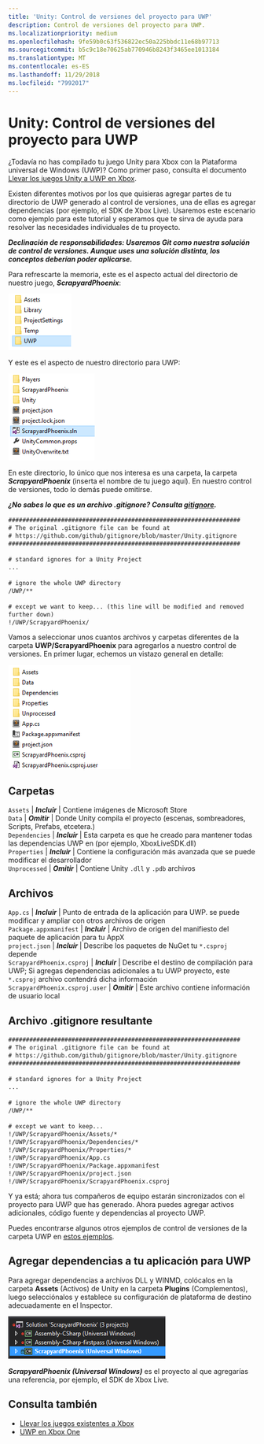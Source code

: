 ```yaml
---
title: 'Unity: Control de versiones del proyecto para UWP'
description: Control de versiones del proyecto para UWP.
ms.localizationpriority: medium
ms.openlocfilehash: 9fe59b0c63f536822ec50a225bbdc11e68b97713
ms.sourcegitcommit: b5c9c18e70625ab770946b8243f3465ee1013184
ms.translationtype: MT
ms.contentlocale: es-ES
ms.lasthandoff: 11/29/2018
ms.locfileid: "7992017"
---
```

# <a name="unity-version-control-your-uwp-project"></a>Unity: Control de versiones del proyecto para UWP

¿Todavía no has compilado tu juego Unity para Xbox con la Plataforma universal de Windows (UWP)?  Como primer paso, consulta el documento [Llevar los juegos Unity a UWP en Xbox](development-lanes-unity.md).

Existen diferentes motivos por los que quisieras agregar partes de tu directorio de UWP generado al control de versiones, una de ellas es agregar dependencias (por ejemplo, el SDK de Xbox Live).  Usaremos este escenario como ejemplo para este tutorial y esperamos que te sirva de ayuda para resolver las necesidades individuales de tu proyecto.

***Declinación de responsabilidades: Usaremos Git como nuestra solución de control de versiones.  Aunque uses una solución distinta, los conceptos deberían poder aplicarse.***

Para refrescarte la memoria, este es el aspecto actual del directorio de nuestro juego, ***ScrapyardPhoenix***:

![Carpeta de destino de la compilación](images/build-destination.png)

Y este es el aspecto de nuestro directorio para UWP:

![Solución de VS para UWP](images/uwp-vs-solution.png)

En este directorio, lo único que nos interesa es una carpeta, la carpeta ***ScrapyardPhoenix*** (inserta el nombre de tu juego aquí).  En nuestro control de versiones, todo lo demás puede omitirse.

***¿No sabes lo que es un archivo .gitignore?  Consulta [gitignore](https://git-scm.com/docs/gitignore).***

    ##################################################################
    # The original .gitignore file can be found at
    # https://github.com/github/gitignore/blob/master/Unity.gitignore
    ##################################################################

    # standard ignores for a Unity Project
    ...

    # ignore the whole UWP directory
    /UWP/**

    # except we want to keep... (this line will be modified and removed further down)
    !/UWP/ScrapyardPhoenix/

Vamos a seleccionar unos cuantos archivos y carpetas diferentes de la carpeta **UWP/ScrapyardPhoenix** para agregarlos a nuestro control de versiones.  En primer lugar, echemos un vistazo general en detalle:

![Directorio de compilación de UWP](images/uwp-build-directory.png)  

## <a name="folders"></a>Carpetas  

`Assets` | ***Incluir*** | Contiene imágenes de Microsoft Store  
`Data`   | ***Omitir*** | Donde Unity compila el proyecto (escenas, sombreadores, Scripts, Prefabs, etcetera.)  
`Dependencies` | ***Incluir*** | Esta carpeta es que he creado para mantener todas las dependencias UWP en (por ejemplo, XboxLiveSDK.dll)  
`Properties` | ***Incluir*** | Contiene la configuración más avanzada que se puede modificar el desarrollador  
`Unprocessed` | ***Omitir*** | Contiene Unity `.dll` y `.pdb` archivos  

## <a name="files"></a>Archivos  

`App.cs` | ***Incluir*** | Punto de entrada de la aplicación para UWP. se puede modificar y ampliar con otros archivos de origen  
`Package.appxmanifest` | ***Incluir*** | Archivo de origen del manifiesto del paquete de aplicación para tu AppX  
`project.json` | ***Incluir*** | Describe los paquetes de NuGet tu `*.csproj` depende  
`ScrapyardPhoenix.csproj` | ***Incluir*** | Describe el destino de compilación para UWP; Si agregas dependencias adicionales a tu UWP proyecto, este `*.csproj` archivo contendrá dicha información  
`ScrapyardPhoenix.csproj.user` | ***Omitir*** | Este archivo contiene información de usuario local

## <a name="resulting-gitignore"></a>Archivo .gitignore resultante

    ##################################################################
    # The original .gitignore file can be found at
    # https://github.com/github/gitignore/blob/master/Unity.gitignore
    ##################################################################

    # standard ignores for a Unity Project
    ...

    # ignore the whole UWP directory
    /UWP/**

    # except we want to keep...
    !/UWP/ScrapyardPhoenix/Assets/*
    !/UWP/ScrapyardPhoenix/Dependencies/*
    !/UWP/ScrapyardPhoenix/Properties/*
    !/UWP/ScrapyardPhoenix/App.cs
    !/UWP/ScrapyardPhoenix/Package.appxmanifest
    !/UWP/ScrapyardPhoenix/project.json
    !/UWP/ScrapyardPhoenix/ScrapyardPhoenix.csproj

Y ya está; ahora tus compañeros de equipo estarán sincronizados con el proyecto para UWP que has generado. Ahora puedes agregar activos adicionales, código fuente y dependencias al proyecto UWP.

Puedes encontrarse algunos otros ejemplos de control de versiones de la carpeta UWP en [estos ejemplos](https://bitbucket.org/Unity-Technologies/windowsstoreappssamples/overview).

## <a name="adding-dependencies-to-your-uwp-app"></a>Agregar dependencias a tu aplicación para UWP

Para agregar dependencias a archivos DLL y WINMD, colócalos en la carpeta **Assets** (Activos) de Unity en la carpeta **Plugins** (Complementos), luego selecciónalos y establece su configuración de plataforma de destino adecuadamente en el Inspector.

![Solución para UWP](images/uwp-solution.PNG)

***ScrapyardPhoenix (Universal Windows)*** es el proyecto al que agregarías una referencia, por ejemplo, el SDK de Xbox Live.

## <a name="see-also"></a>Consulta también
- [Llevar los juegos existentes a Xbox](development-lanes-landing.md)
- [UWP en Xbox One](index.md)
